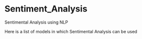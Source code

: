 # Sentiment_Analysis
Sentimental Analysis using NLP

Here is a list of models in which Sentimental Analysis can be used 
<p>
  <br>
  <br>

